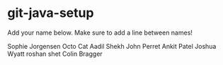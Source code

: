 # git-java-setup

Add your name below. Make sure to add a line between names!

Sophie Jorgensen
Octo Cat
Aadil Shekh
John Perret
Ankit Patel
Joshua Wyatt
roshan shet
Colin Bragger
